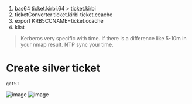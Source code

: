
1. bas64 ticket.kirbi.64 > ticket.kirbi
2. ticketConverter ticket.kirbi ticket.ccache
3. export KRB5CCNAME=ticket.ccache
4. klist

> Kerberos very specific with time. If there is a difference like 5-10m in your nmap result. NTP sync your time.

# Create silver ticket
```
getST
```
![image](https://github.com/m3t3kh4n/OSCP/assets/112255413/7d3aa454-40be-4e75-947f-14b703ddbf4f)
![image](https://github.com/m3t3kh4n/OSCP/assets/112255413/ea491793-104e-4dbf-b49c-05798f9a4cd1)

